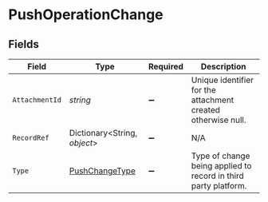 # PushOperationChange


## Fields

| Field                                                           | Type                                                            | Required                                                        | Description                                                     |
| --------------------------------------------------------------- | --------------------------------------------------------------- | --------------------------------------------------------------- | --------------------------------------------------------------- |
| `AttachmentId`                                                  | *string*                                                        | :heavy_minus_sign:                                              | Unique identifier for the attachment created otherwise null.    |
| `RecordRef`                                                     | Dictionary<String, *object*>                                    | :heavy_minus_sign:                                              | N/A                                                             |
| `Type`                                                          | [PushChangeType](../../models/shared/PushChangeType.md)         | :heavy_minus_sign:                                              | Type of change being applied to record in third party platform. |